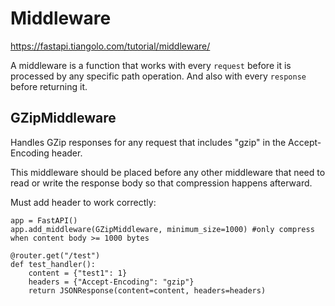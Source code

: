 # Middleware

https://fastapi.tiangolo.com/tutorial/middleware/

A middleware is a function that works with every `request` before it is processed by any specific path operation. And also with every `response` before returning it.

## GZipMiddleware
Handles GZip responses for any request that includes "gzip" in the Accept-Encoding header.

This middleware should be placed before any other middleware that need to read or write the response body so that compression happens afterward.

Must add header to work correctly:
```
app = FastAPI()
app.add_middleware(GZipMiddleware, minimum_size=1000) #only compress when content body >= 1000 bytes

@router.get("/test")
def test_handler():
    content = {"test1": 1}
    headers = {"Accept-Encoding": "gzip"}
    return JSONResponse(content=content, headers=headers)
```
